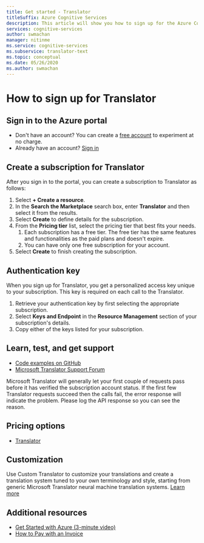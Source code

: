 ```yaml
---
title: Get started - Translator
titleSuffix: Azure Cognitive Services
description: This article will show you how to sign up for the Azure Cognitive Services Translator and get a subscription key.
services: cognitive-services
author: swmachan
manager: nitinme
ms.service: cognitive-services
ms.subservice: translator-text
ms.topic: conceptual
ms.date: 05/26/2020
ms.author: swmachan
---
```

# How to sign up for Translator

## Sign in to the Azure portal

- Don't have an account? You can create a [free account](https://azure.microsoft.com/free/cognitive-services) to experiment at no charge.
- Already have an account? [Sign in](https://ms.portal.azure.com/)

## Create a subscription for Translator

After you sign in to the portal, you can create a subscription to Translator as follows:

1. Select **+ Create a resource**.
1. In the **Search the Marketplace** search box, enter **Translator** and then select it from the results.
1. Select **Create** to define details for the subscription.
1. From the **Pricing tier** list, select the pricing tier that best fits your needs.
    1. Each subscription has a free tier. The free tier has the same features and functionalities as the paid plans and doesn't expire.
    1. You can have only one free subscription for your account.
1. Select **Create** to finish creating the subscription.

## Authentication key

When you sign up for Translator, you get a personalized access key unique to your subscription. This key is required on each call to the Translator.

1. Retrieve your authentication key by first selecting the appropriate subscription.
1. Select **Keys and Endpoint** in the **Resource Management** section of your subscription's details.
1. Copy either of the keys listed for your subscription.

## Learn, test, and get support

- [Code examples on GitHub](https://github.com/MicrosoftTranslator)
- [Microsoft Translator Support Forum](https://www.aka.ms/TranslatorForum)

Microsoft Translator will generally let your first couple of requests pass before it has verified the subscription account status. If the first few Translator requests succeed then the calls fail, the error response will indicate the problem. Please log the API response so you can see the reason.

## Pricing options

- [Translator](https://azure.microsoft.com/pricing/details/cognitive-services/translator-text-api/)

## Customization

Use Custom Translator to customize your translations and create a translation system tuned to your own terminology and style, starting from generic Microsoft Translator neural machine translation systems. [Learn more](customization.md)

## Additional resources

- [Get Started with Azure (3-minute video)](https://azure.microsoft.com/get-started/?b=16.24)
- [How to Pay with an Invoice](https://azure.microsoft.com/pricing/invoicing/)
